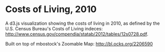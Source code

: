 # Costs of Living, 2010

A d3.js visualization showing the costs of living in 2010, as defined by the U.S. Census Bureau's Costs of Living indeces:
http://www.census.gov/compendia/statab/2012/tables/12s0728.pdf.

Built on top of mbostock's Zoomable Map:
http://bl.ocks.org/2206590